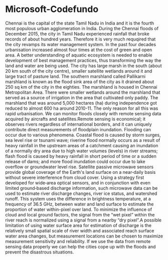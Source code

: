 # Microsoft-Codefundo
Chennai is the capital of the state Tamil Nadu in India and it is the fourth most populous urban agglomeration in India. 
During the Chennai floods of December 2015, the city in Tamil Nadu experienced rainfall that broke records of about hundred years. Therefore it is very much requqired that the city revamps its water management system.
In the past four decades urbanisation increased almost four times at the cost of green and open area. A better understanding of aquatic ecosystem is needed to enable development of best management practices, thus transforming the way the land and water are being used.
The city has large marsh in the south (about 20 km south of the city centre), smaller satellite wetlands around it and large tract of pasture land. The southern marshland called Pallikarni marshland is known as the flood sink area of the city as it drained about 250 sq km of the city in the eighties. The marshland is housed in Chennai Metropolitan Area. There were smaller wetlands around the marshland that served as a source of irrigation in the area that cultivated only paddy. The marshland that was around 5,000 hectares (ha) during independence got reduced to almost 600 ha around 2010-11. The only reason for all this was rapid urbanisation.
We can monitor floods closely with remote sensing data acquired by aircrafts and satellites.Remote sensing is economical; it observes rivers regardless of international borders, and it can uniquely contribute direct measurements of floodplain inundation. Flooding can occur due to various phenomena. Coastal flood is caused by storm surges, sea level rise or tsunami wave; riverine flood normally occurs as a result of heavy rainfall in the upstream areas of a catchment causing an inundation of a normally dry area due to high water volumes (levels) in river streams; flash flood is caused by heavy rainfall in short period of time or a sudden release of dams; and more flood inundation could occur due to lake overflow or groundwater level rise.
 Satellite passive microwave sensors provide global coverage of the Earth's land surface on a near‐daily basis without severe interference from cloud cover. Using a strategy first developed for wide‐area optical sensors, and in conjunction with even limited ground‐based discharge information, such microwave data can be used to estimate river discharge changes, river ice status, and watershed runoff.  This system uses the difference in brightness temperature, at a frequency of 36.5 GHz, between water and land surface to estimate the proportion of water within-pixel over land. To minimize the influence of cloud and local ground factors, the signal from the “wet pixel” within the river reach is normalized using a signal from a nearby “dry pixel”.A possible limitation of using water surface area for estimation of discharge is the relatively small spatial scale of river width and associated reach surface water area changes, but measurement locations can be chosen to maximize measurement sensitivity and reliability. If we use the data from remote sensing data properly we can help the cities cope up with the floods and prevent the disastrous situations.
